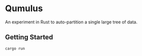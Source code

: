 Qumulus
=======

An experiment in Rust to auto-partition a single large tree of data.

Getting Started
---------------
```
cargo run
```

